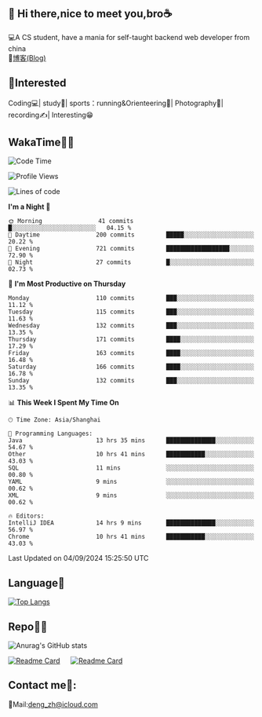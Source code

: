 👋 Hi there,nice to meet you,bro☕
---
💻A CS student, have a mania for self-taught backend web developer from china   
📌[博客(Blog)](https://github.com/HealUP/MyBlog)

 <!-- waka-box start -->
 <!-- waka-box end -->
 
🧲**Interested**
--
Coding💻| study📖| sports：running&Orienteering🏃‍| Photography📸| recording✍️| Interesting😁

WakaTime👨‍💻
---
<!--START_SECTION:waka-->
![Code Time](http://img.shields.io/badge/Code%20Time-1%2C771%20hrs%206%20mins-blue)

![Profile Views](http://img.shields.io/badge/Profile%20Views-0-blue)

![Lines of code](https://img.shields.io/badge/From%20Hello%20World%20I%27ve%20Written-205.0%20thousand%20lines%20of%20code-blue)

**I'm a Night 🦉** 

```text
🌞 Morning                41 commits          █░░░░░░░░░░░░░░░░░░░░░░░░   04.15 % 
🌆 Daytime                200 commits         █████░░░░░░░░░░░░░░░░░░░░   20.22 % 
🌃 Evening                721 commits         ██████████████████░░░░░░░   72.90 % 
🌙 Night                  27 commits          █░░░░░░░░░░░░░░░░░░░░░░░░   02.73 % 
```
📅 **I'm Most Productive on Thursday** 

```text
Monday                   110 commits         ███░░░░░░░░░░░░░░░░░░░░░░   11.12 % 
Tuesday                  115 commits         ███░░░░░░░░░░░░░░░░░░░░░░   11.63 % 
Wednesday                132 commits         ███░░░░░░░░░░░░░░░░░░░░░░   13.35 % 
Thursday                 171 commits         ████░░░░░░░░░░░░░░░░░░░░░   17.29 % 
Friday                   163 commits         ████░░░░░░░░░░░░░░░░░░░░░   16.48 % 
Saturday                 166 commits         ████░░░░░░░░░░░░░░░░░░░░░   16.78 % 
Sunday                   132 commits         ███░░░░░░░░░░░░░░░░░░░░░░   13.35 % 
```


📊 **This Week I Spent My Time On** 

```text
🕑︎ Time Zone: Asia/Shanghai

💬 Programming Languages: 
Java                     13 hrs 35 mins      ██████████████░░░░░░░░░░░   54.67 % 
Other                    10 hrs 41 mins      ███████████░░░░░░░░░░░░░░   43.03 % 
SQL                      11 mins             ░░░░░░░░░░░░░░░░░░░░░░░░░   00.80 % 
YAML                     9 mins              ░░░░░░░░░░░░░░░░░░░░░░░░░   00.62 % 
XML                      9 mins              ░░░░░░░░░░░░░░░░░░░░░░░░░   00.62 % 

🔥 Editors: 
IntelliJ IDEA            14 hrs 9 mins       ██████████████░░░░░░░░░░░   56.97 % 
Chrome                   10 hrs 41 mins      ███████████░░░░░░░░░░░░░░   43.03 % 
```


 Last Updated on 04/09/2024 15:25:50 UTC
<!--END_SECTION:waka-->

Language🚀
---
[![Top Langs](https://github-readme-stats.vercel.app/api/top-langs/?username=HealUP&layout=compact&hide_border=true)](https://github.com/HealUP)

Repo🧑‍💻
---
![Anurag's GitHub stats](https://github-readme-stats.vercel.app/api?username=HealUP&count_private=true&show_icons=true&theme=gruvbox&hide_border=true) 

[![Readme Card](https://github-readme-stats.vercel.app/api/pin/?username=HealUP&repo=InternetEy&theme=transparent)](https://github.com/HealUP/InternetEy) &emsp;
[![Readme Card](https://github-readme-stats.vercel.app/api/pin/?username=HealUP&repo=CampusExperience&theme=transparent)](https://github.com/HealUP/CampusExperience)


Contact me📱:
---
📮Mail:deng_zh@icloud.com  
